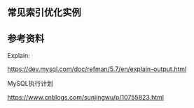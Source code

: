 

## 常见索引优化实例







## 参考资料

Explain:	

https://dev.mysql.com/doc/refman/5.7/en/explain-output.html

MySQL执行计划

https://www.cnblogs.com/sunjingwu/p/10755823.html